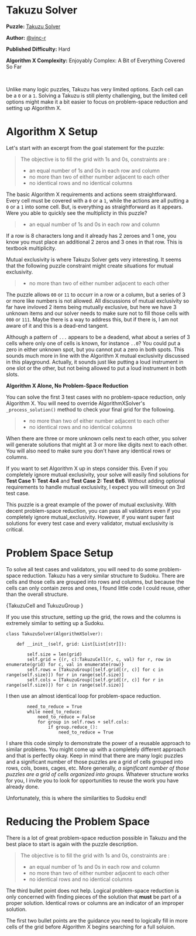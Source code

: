 # Takuzu Solver

__Puzzle:__ [Takuzu Solver](https://www.codingame.com/training/hard/takuzu-solver)

__Author:__ [@vinc-r](https://www.codingame.com/profile/fb82e6cef7c3f73e81256761a6cac2043494314)

__Published Difficulty:__ Hard

__Algorithm X Complexity:__ Enjoyably Complex: A Bit of Everything Covered So Far

<BR>

Unlike many logic puzzles, Takuzu has very limited options. Each cell can be a `0` or a `1`. Solving a Takuzu is still plenty challenging, but the limited cell options might make it a bit easier to focus on problem-space reduction and setting up Algorithm X.

# Algorithm X Setup

Let's start with an excerpt from the goal statement for the puzzle:

>The objective is to fill the grid with 1s and 0s, constraints are :
> - an equal number of 1s and 0s in each row and column
> - no more than two of either number adjacent to each other
> - no identical rows and no identical columns

The basic Algorithm X requirements and actions seem straightforward. Every cell must be covered with a `0` or a `1`, while the actions are all putting a `0` or a `1` into some cell. But, is everything as straightforward as it appears. Were you able to quickly see the multiplicty in this puzzle?

>- an equal number of 1s and 0s in each row and column

If a row is 8 characters long and it already has 2 zeroes and 1 one, you know you must place an additional 2 zeros and 3 ones in that row. This is textbook multiplicity.

Mutual exclusivity is where Takuzu Solver gets very interesting. It seems that the following puzzle constraint might create situations for mutual exclusivity.

> - no more than two of either number adjacent to each other

The puzzle allows `00` or `11` to occurr in a row or a column, but a series of 3 or more like numbers is not allowed. All discussions of mutual exclusivity so far have invloved 2 items being mutually exclusive, but here we have 3 unknown items and our solver needs to make sure not to fill those cells with `000` or `111`. Maybe there is a way to address this, but if there is, I am not aware of it and this is a dead-end tangent.

Although a pattern of `...` appears to be a deadend, what about a series of 3 cells where only one of cells is known, for instance `..0`? You could put a zero in either unknown spot, but you cannot put a zero in both spots. This sounds much more in line with the Algorithm X mutual exclusivity discussed in this playground. Actually, it sounds just like putting a loud instrument in one slot or the other, but not being allowed to put a loud instrument in both slots.

__Algorithm X Alone, No Problem-Space Reduction__

You can solve the first 3 test cases with no problem-space reduction, only Algorithm X. You will need to override AlgorithmXSolver's `_process_solution()` method to check your final grid for the following.

> - no more than two of either number adjacent to each other
> - no identical rows and no identical columns

When there are three or more unknown cells next to each other, you solver will generate solutions that might at 3 or more like digits next to each other. You will also need to make sure you don't have any identical rows or columns.

If you want to set Algorithm X up in steps consider this. Even if you completely ignore mutual exclusivity, your solve will easily find solutions for __Test Case 1: Test 4x4__ and __Test Case 2: Test 6x6__. Without adding optional requirements to handle mutual exclusivity, I expect you will timeout on 3rd test case.

This puzzle is a great example of the power of mutual exclusivity. With decent problem-space reduction, you can pass all validators even if you completely ignore mutual_exclusivity. However, if you want super fast solutions for every test case and every validator, mutual exclusivity is critical.


# Problem Space Setup

To solve all test cases and validators, you will need to do some problem-space reduction. Takuzu has a very similar structure to Sudoku. There are cells and those cells are grouped into rows and columns, but because the cells can only contain zeros and ones, I found little code I could reuse, other than the overall structure.

{TakuzuCell and TukuzuGroup }

If you use this structure, setting up the grid, the rows and the columns is extremely similar to setting up a Sudoku.


```
class TakuzuSolver(AlgorithmXSolver):

    def __init__(self, grid: List[List[str]]):

        self.size = len(grid)
        self.grid = {(r, c):TakuzuCell(r, c, val) for r, row in enumerate(grid) for c, val in enumerate(row)}
        self.rows = [TakuzuGroup([self.grid[(r, c)] for c in range(self.size)]) for r in range(self.size)]
        self.cols = [TakuzuGroup([self.grid[(r, c)] for r in range(self.size)]) for c in range(self.size)]
```

I then use an almost identical loop for problem-space reduction.


```
        need_to_reduce = True
        while need_to_reduce:
            need_to_reduce = False
            for group in self.rows + self.cols:
                if group.reduce_():
                    need_to_reduce = True
```

I share this code simply to demonstrate the power of a reusable approach to similar problems. You might come up with a completely different approach and that is perfectly okay. Keep in mind that there are many logic puzzles and a significant number of those puzzles are a grid of cells grouped into rows, cols, boxes, cages, etc. More generally,  _a significant number of those puzzles are a grid of cells organized into groups._ Whatever structure works for you, I invite you to look for opportunities to reuse the work you have already done.

 Unfortunately, this is where the similarities to Sudoku end!

# Reducing the Problem Space

There is a lot of great problem-space reduction possible in Takuzu and the best place to start is again with the puzzle description.

>The objective is to fill the grid with 1s and 0s, constraints are :
> - an equal number of 1s and 0s in each row and column
> - no more than two of either number adjacent to each other
> - no identical rows and no identical columns

The third bullet point does not help. Logical problem-space reduction is only concerned with finding pieces of the solution that __must__ be part of a proper solution. Identical rows or columns are an indicator of an improper solution.

The first two bullet points are the guidance you need to logically fill in more cells of the grid before Algorithm X begins searching for a full soluion.
